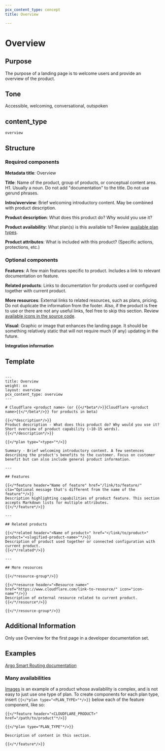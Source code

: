 ```yaml
---
pcx_content_type: concept
title: Overview

---
```


# Overview

## Purpose

The purpose of a landing page is to welcome users and provide an overview of the product.

## Tone

Accessible, welcoming, conversational, outspoken

## content_type

`overview`

## Structure

### Required components

**Metadata title**: Overview

**Title**: Name of the product, group of products, or conceptual content area. H1. Usually a noun. Do not add "documentation" to the title. Do not use gerund phrases.

**Intro/overview**: Brief welcoming introductory content. May be combined with product description.

**Product description**: What does this product do? Why would you use it?

**Product availability**: What plan(s) is this available to? Review [available plan types](https://github.com/cloudflare/cloudflare-docs/blob/production/layouts/shortcodes/plan.html#L1).

**Product attributes**: What is included with this product? (Specific actions, protections, etc.)

### Optional components

**Features**: A few main features specific to product. Includes a link to relevant documentation on feature.

**Related products**: Links to documentation for products used or configured together with current product.

**More resources**: External links to related resources, such as plans, pricing. Do not duplicate the information from the footer. Also, if the product is free to use or there are not any useful links, feel free to skip this section. Review [available icons in the source code](https://github.com/cloudflare/cloudflare-docs/tree/production/static/icons/resources).

**Visual**: Graphic or image that enhances the landing page. It should be something relatively static that will not require much (if any) updating in the future.

**Integration information**

## Template

```

---
title: Overview
weight: xx
layout: overview
pcx_content_type: overview
---

# Cloudflare <product name> (or {{</*beta*/>}}Cloudflare <product name>{{</*/beta*/>}} for products in beta)

{{</*description*/>}}
Product description - What does this product do? Why would you use it? Short overview of product capability (~10-15 words).
{{</*/description*/>}}

{{</*plan type="<type>"*/>}}

Summary - Brief welcoming introductory content. A few sentences describing the product's benefits to the customer. Focus on customer benefit but can also include general product information.

---

## Features

{{</*feature header="Name of feature" href="/link/to/feature/" cta="Optional message that's different from the name of the feature"*/>}}
Description highlighting capabilities of product feature. This section accepts Markdown lists for multiple attributes.
{{</*/feature*/>}}

---

## Related products

{{</*related header="<Name of product>" href="</link/to/product>" product="<slugified-product-name>"*/>}}
Description of product used together or connected configuration with current product.
{{</*/related*/>}}

---

## More resources

{{</*resource-group*/>}}

{{</*resource header="<Resource name>" href="https://www.cloudflare.com/link-to-resource/" icon="icon-name"*/>}}
Description of external resource related to current product.
{{</*/resource*/>}}

{{</*/resource-group*/>}}

```

## Additional Information

Only use Overview for the first page in a developer documentation set.

## Examples

[Argo Smart Routing documentation](/argo-smart-routing/)

### Many availabilities

[Images](/images/) is an example of a product whose availability is complex, and is not easy to just use one type of plan. To create components for each plan type, insert `{{</*plan type="<PLAN_TYPE>"*/>}}` below each of the feature component, like so:

```
{{</*feature header="<CLOUDFLARE_PRODUCT>" href="/path/to/product"*/>}}

{{</*plan type="PLAN_TYPE"*/>}}

Description of content in this section.

{{</*/feature*/>}}
```
